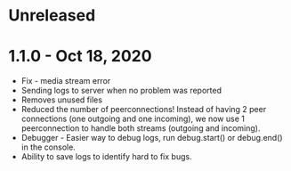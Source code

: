 # Unreleased

# 1.1.0 - Oct 18, 2020
* Fix - media stream error
* Sending logs to server when no problem was reported
* Removes unused files
* Reduced the number of peerconnections! Instead of having 2 peer connections (one outgoing and one incoming), we now use 1 peerconnection to handle both streams (outgoing and incoming).
* Debugger - Easier way to debug logs, run debug.start() or debug.end() in the console.
* Ability to save logs to identify hard to fix bugs.



